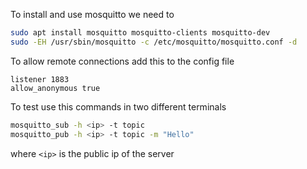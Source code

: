 To install and use mosquitto we need to

```sh
sudo apt install mosquitto mosquitto-clients mosquitto-dev
sudo -EH /usr/sbin/mosquitto -c /etc/mosquitto/mosquitto.conf -d
```

To allow remote connections add this to the config file

```
listener 1883
allow_anonymous true

```

To test use this commands in two different terminals

```sh
mosquitto_sub -h <ip> -t topic
mosquitto_pub -h <ip> -t topic -m "Hello"
```

where `<ip>` is the public ip of the server
